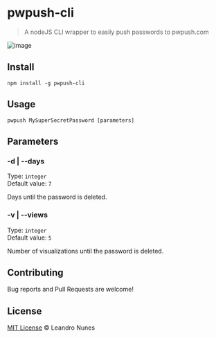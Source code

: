 # pwpush-cli
> A nodeJS CLI wrapper to easily push passwords to pwpush.com

![image](https://user-images.githubusercontent.com/2450417/37249539-122d2056-24c8-11e8-860c-ca4609ef4073.png)

## Install
```
npm install -g pwpush-cli
```

## Usage
```
pwpush MySuperSecretPassword [parameters]
```

## Parameters

### -d | --days

Type: `integer` \
Default value: `7`

Days until the password is deleted.

### -v | --views

Type: `integer` \
Default value: `5`

Number of visualizations until the password is deleted.

## Contributing
Bug reports and Pull Requests are welcome!

## License
[MIT License](LICENSE) © Leandro Nunes
